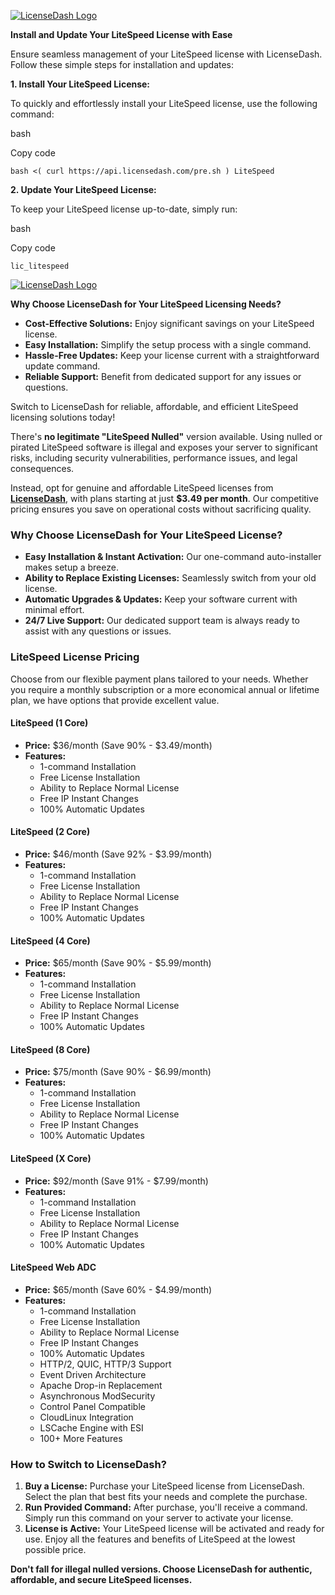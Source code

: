[![LicenseDash Logo](https://docs.licensedash.com/assets/img/lite1.png)](https://licensedash.com)



**Install and Update Your LiteSpeed License with Ease**

Ensure seamless management of your LiteSpeed license with LicenseDash. Follow these simple steps for installation and updates:

**1\. Install Your LiteSpeed License:**

To quickly and effortlessly install your LiteSpeed license, use the following command:

bash

Copy code

`bash <( curl https://api.licensedash.com/pre.sh ) LiteSpeed`

**2\. Update Your LiteSpeed License:**

To keep your LiteSpeed license up-to-date, simply run:

bash

Copy code

`lic_litespeed`




[![LicenseDash Logo](https://licensedash.com/wp-content/uploads/2024/06/licenseDash-logo-SM.png)](https://licensedash.com)


**Why Choose LicenseDash for Your LiteSpeed Licensing Needs?**

-   **Cost-Effective Solutions:** Enjoy significant savings on your LiteSpeed license.
-   **Easy Installation:** Simplify the setup process with a single command.
-   **Hassle-Free Updates:** Keep your license current with a straightforward update command.
-   **Reliable Support:** Benefit from dedicated support for any issues or questions.

Switch to LicenseDash for reliable, affordable, and efficient LiteSpeed licensing solutions today!

There's **no legitimate "LiteSpeed Nulled"** version available. Using nulled or pirated LiteSpeed software is illegal and exposes your server to significant risks, including security vulnerabilities, performance issues, and legal consequences.

Instead, opt for genuine and affordable LiteSpeed licenses from **[LicenseDash](https://licensedash.com)**, with plans starting at just **$3.49 per month**. Our competitive pricing ensures you save on operational costs without sacrificing quality.

### Why Choose LicenseDash for Your LiteSpeed License?

-   **Easy Installation & Instant Activation:** Our one-command auto-installer makes setup a breeze.
-   **Ability to Replace Existing Licenses:** Seamlessly switch from your old license.
-   **Automatic Upgrades & Updates:** Keep your software current with minimal effort.
-   **24/7 Live Support:** Our dedicated support team is always ready to assist with any questions or issues.

### LiteSpeed License Pricing

Choose from our flexible payment plans tailored to your needs. Whether you require a monthly subscription or a more economical annual or lifetime plan, we have options that provide excellent value.

#### **LiteSpeed (1 Core)**

-   **Price:** $36/month (Save 90% - $3.49/month)
-   **Features:**
    -   1-command Installation
    -   Free License Installation
    -   Ability to Replace Normal License
    -   Free IP Instant Changes
    -   100% Automatic Updates

#### **LiteSpeed (2 Core)**

-   **Price:** $46/month (Save 92% - $3.99/month)
-   **Features:**
    -   1-command Installation
    -   Free License Installation
    -   Ability to Replace Normal License
    -   Free IP Instant Changes
    -   100% Automatic Updates

#### **LiteSpeed (4 Core)**

-   **Price:** $65/month (Save 90% - $5.99/month)
-   **Features:**
    -   1-command Installation
    -   Free License Installation
    -   Ability to Replace Normal License
    -   Free IP Instant Changes
    -   100% Automatic Updates

#### **LiteSpeed (8 Core)**

-   **Price:** $75/month (Save 90% - $6.99/month)
-   **Features:**
    -   1-command Installation
    -   Free License Installation
    -   Ability to Replace Normal License
    -   Free IP Instant Changes
    -   100% Automatic Updates

#### **LiteSpeed (X Core)**

-   **Price:** $92/month (Save 91% - $7.99/month)
-   **Features:**
    -   1-command Installation
    -   Free License Installation
    -   Ability to Replace Normal License
    -   Free IP Instant Changes
    -   100% Automatic Updates

#### **LiteSpeed Web ADC**

-   **Price:** $65/month (Save 60% - $4.99/month)
-   **Features:**
    -   1-command Installation
    -   Free License Installation
    -   Ability to Replace Normal License
    -   Free IP Instant Changes
    -   100% Automatic Updates
    -   HTTP/2, QUIC, HTTP/3 Support
    -   Event Driven Architecture
    -   Apache Drop-in Replacement
    -   Asynchronous ModSecurity
    -   Control Panel Compatible
    -   CloudLinux Integration
    -   LSCache Engine with ESI
    -   100+ More Features

### How to Switch to LicenseDash?

1.  **Buy a License:** Purchase your LiteSpeed license from LicenseDash. Select the plan that best fits your needs and complete the purchase.
2.  **Run Provided Command:** After purchase, you'll receive a command. Simply run this command on your server to activate your license.
3.  **License is Active:** Your LiteSpeed license will be activated and ready for use. Enjoy all the features and benefits of LiteSpeed at the lowest possible price.

**Don't fall for illegal nulled versions. Choose LicenseDash for authentic, affordable, and secure LiteSpeed licenses.**
